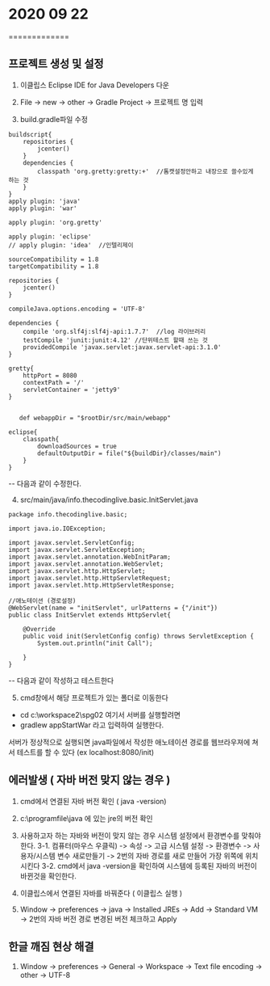 # 2020 09 22
=============

## 프로젝트 생성 및 설정

1. 이클립스 Eclipse IDE for Java Developers 다운

2. File -> new -> other -> Gradle Project -> 프로젝트 명 입력

3. build.gradle파일 수정
```
buildscript{
    repositories {
        jcenter()
    }
    dependencies {
        classpath 'org.gretty:gretty:+'  //톰캣설정안하고 내장으로 쓸수있게 하는 것
    }
}
apply plugin: 'java'
apply plugin: 'war'

apply plugin: 'org.gretty'

apply plugin: 'eclipse'
// apply plugin: 'idea'  //인텔리제이

sourceCompatibility = 1.8
targetCompatibility = 1.8

repositories {
    jcenter()
}

compileJava.options.encoding = 'UTF-8'

dependencies {
    compile 'org.slf4j:slf4j-api:1.7.7'  //log 라이브러리
    testCompile 'junit:junit:4.12' //단위테스트 할때 쓰는 것
    providedCompile 'javax.servlet:javax.servlet-api:3.1.0' 
}

gretty{
    httpPort = 8080
    contextPath = '/'
    servletContainer = 'jetty9'
}


   def webappDir = "$rootDir/src/main/webapp"

eclipse{
    classpath{
        downloadSources = true
        defaultOutputDir = file("${buildDir}/classes/main")
    }
}
```
-- 다음과 같이 수정한다.

4. src/main/java/info.thecodinglive.basic.InitServlet.java
```
package info.thecodinglive.basic;

import java.io.IOException;

import javax.servlet.ServletConfig;
import javax.servlet.ServletException;
import javax.servlet.annotation.WebInitParam;
import javax.servlet.annotation.WebServlet;
import javax.servlet.http.HttpServlet;
import javax.servlet.http.HttpServletRequest;
import javax.servlet.http.HttpServletResponse;

//애노테이션 (경로설정)
@WebServlet(name = "initServlet", urlPatterns = {"/init"})
public class InitServlet extends HttpServlet{

	@Override
	public void init(ServletConfig config) throws ServletException {
		System.out.println("init Call");
	
	}
}

```
-- 다음과 같이 작성하고 테스트한다

5. cmd창에서 해당 프로젝트가 있는 폴더로 이동한다
* cd c:\workspace2\spg02
여기서 서버를 실행할려면
* gradlew appStartWar
라고 입력하여 실행한다.

서버가 정상적으로 실행되면 java파일에서 작성한 애노테이션 경로를 웹브라우져에 쳐서 테스트를 할 수 있다 (ex localhost:8080/init)


## 에러발생 ( 자바 버전 맞지 않는 경우 )
1. cmd에서 연결된 자바 버전 확인 ( java -version)

2. c:\programfile\java 에 있는 jre의 버전 확인

3. 사용하고자 하는 자바와 버전이 맞지 않는 경우 시스템 설정에서 환경변수를 맞춰야 한다.
3-1. 컴퓨터(마우스 우클릭) -> 속성 -> 고급 시스템 설정 -> 환경변수 -> 사용자/시스템 변수 새로만들기 -> 2번의 자바 경로를 새로 만들어 가장 위쪽에 위치 시킨다
3-2. cmd에서 java -version을 확인하여 시스템에 등록된 자바의 버전이 바뀐것을 확인한다.

4. 이클립스에서 연결된 자바를 바꿔준다 ( 이클립스 실행 )

5. Window -> preferences -> java -> Installed JREs -> Add -> Standard VM -> 2번의 자바 버전 경로
변경된 버전 체크하고 Apply

## 한글 깨짐 현상 해결

1. Window -> preferences -> General -> Workspace -> Text file encoding -> other -> UTF-8

